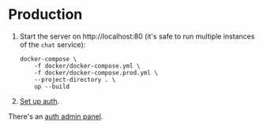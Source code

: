 # Production

1. Start the server on http://localhost:80 (it's safe to run multiple instances of the `chat` service):
    ```
    docker-compose \
        -f docker/docker-compose.yml \
        -f docker/docker-compose.prod.yml \
        --project-directory . \
        up --build
    ```
1. [Set up auth](auth_setup.md).

There's an [auth admin panel](auth_admin_panel.md).
